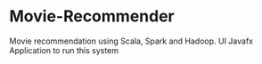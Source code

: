 # Movie-Recommender
Movie recommendation using Scala, Spark and Hadoop. UI Javafx Application to run this system
